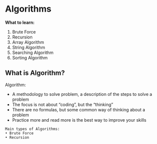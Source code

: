 # Algorithms

**What to learn:**

1. Brute Force
2. Recursion
3. Array Algorithm
4. String Algorithm
5. Searching Algorithm
6. Sorting Algorithm

## What is Algorithm?

Algorithm:

- A methodology to solve problem, a description of the steps to solve a problem
- The focus is not about “coding”, but the “thinking”
- There are no formulas, but some common way of thinking about a problem
- Practice more and read more is the best way to improve your skills

```shell
Main types of Algorithms:
• Brute Force
• Recursion
```